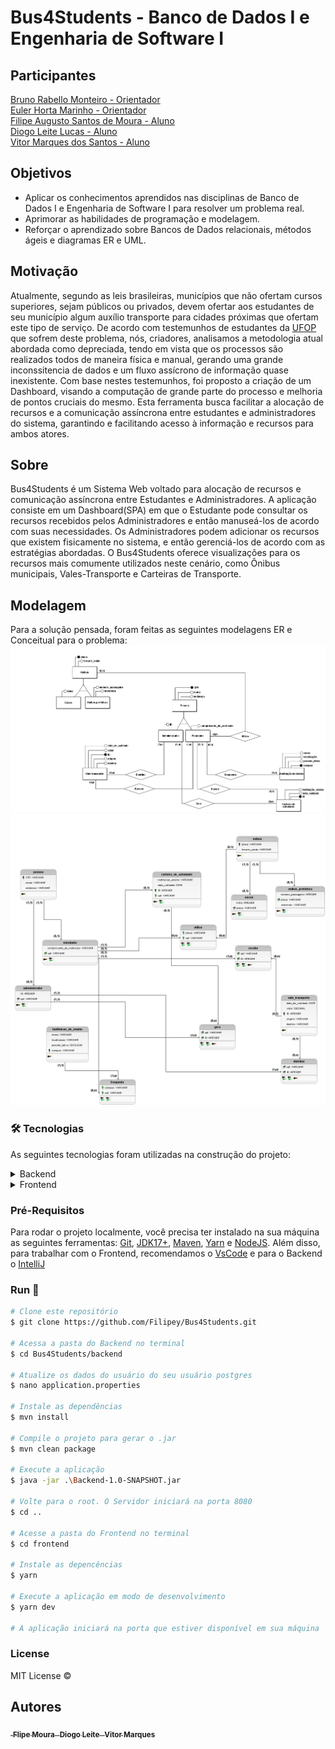 # Bus4Students - Banco de Dados I e Engenharia de Software I


## Participantes
[Bruno Rabello Monteiro - Orientador]((https://github.com/bruno-monteiro)) <br/>
[Euler Horta Marinho - Orientador]() <br/>
[Filipe Augusto Santos de Moura - Aluno]((https://github.com/Filipey)) <br/>
[Diogo Leite Lucas - Aluno]((https://github.com/diogoleite87)) <br/>
[Vitor Marques dos Santos - Aluno]((https://github.com/MarqueVitor)) <br/>


## Objetivos
- Aplicar os conhecimentos aprendidos nas disciplinas de Banco de Dados I e Engenharia de Software I  para resolver um problema real.
- Aprimorar as habilidades de programação e modelagem.
- Reforçar o aprendizado sobre Bancos de Dados relacionais, métodos ágeis e diagramas ER e UML.


## Motivação
Atualmente, segundo as leis brasileiras, municípios que não ofertam cursos superiores, sejam públicos ou privados, devem ofertar aos estudantes de seu município algum auxílio transporte para cidades próximas que ofertam este tipo de serviço. De acordo com testemunhos de estudantes da [UFOP](https://ufop.br) que sofrem deste problema, nós, criadores, analisamos a metodologia atual abordada como depreciada, tendo em vista que os processos são realizados todos de maneira física e manual, gerando uma grande inconssitencia de dados e um fluxo assícrono de informação quase inexistente. Com base nestes testemunhos, foi proposto a criação de um Dashboard, visando a computação de grande parte do processo e melhoria de pontos cruciais do mesmo. Esta ferramenta busca facilitar a alocação de recursos e a comunicação assíncrona entre estudantes e administradores do sistema, garantindo e facilitando acesso à informação e recursos para ambos atores.


## Sobre
Bus4Students é um Sistema Web voltado para alocação de recursos e comunicação assíncrona entre Estudantes e Administradores. A aplicação consiste em um Dashboard(SPA) em que o Estudante pode consultar os recursos recebidos pelos Administradores e então manuseá-los de acordo com suas necessidades. Os Administradores podem adicionar os recursos que existem fisicamente no sistema, e então gerenciá-los de acordo com as estratégias abordadas. O Bus4Students oferece visualizações para os recursos mais comumente utilizados neste cenário, como Ônibus municipais, Vales-Transporte e Carteiras de Transporte.


## Modelagem
Para a solução pensada, foram feitas as seguintes modelagens ER e Conceitual para o problema:
![ER](/img/er-example.png)
![CC](/img/logical-example.png)


### 🛠 Tecnologias
As seguintes tecnologias foram utilizadas na construção do projeto:


<details>
<summary>Backend</summary>

- [Java 17](https://www.oracle.com/java/technologies/javase/jdk17-archive-downloads.html)
- [SpringBoot](https://spring.io/projects/spring-boot)
- [Swagger](https://swagger.io)
- [PostgreSQL](https://www.postgresql.org)

</details>

<details>
<summary>Frontend</summary>

- [React 18](https://pt-br.reactjs.org)
- [Vite](https://vitejs.dev)
- [Styled Components](https://styled-components.com)
- [Material UI](https://mui.com/pt/material-ui/getting-started/overview/)
- [Axios](https://axios-http.com/ptbr/docs/intro)
- [React Router Dom](https://v5.reactrouter.com/web/guides/quick-start)

</details>


### Pré-Requisitos
Para rodar o projeto localmente, você precisa ter instalado na sua máquina as seguintes ferramentas: [Git](https://git-scm.com), [JDK17+](https://www.oracle.com/java/technologies/javase/jdk17-archive-downloads.html), [Maven](https://maven.apache.org), [Yarn](https://yarnpkg.com) e [NodeJS](https://nodejs.org/en/). Além disso, para trabalhar com o Frontend, recomendamos o [VsCode](https://code.visualstudio.com) e para o Backend o [IntelliJ](https://www.jetbrains.com/pt-br/idea/)


### Run 🏃‍

```bash
# Clone este repositório
$ git clone https://github.com/Filipey/Bus4Students.git

# Acessa a pasta do Backend no terminal
$ cd Bus4Students/backend

# Atualize os dados do usuário do seu usuário postgres
$ nano application.properties

# Instale as dependências
$ mvn install

# Compile o projeto para gerar o .jar
$ mvn clean package

# Execute a aplicação
$ java -jar .\Backend-1.0-SNAPSHOT.jar

# Volte para o root. O Servidor iniciará na porta 8080
$ cd ..

# Acesse a pasta do Frontend no terminal
$ cd frontend

# Instale as depencências
$ yarn

# Execute a aplicação em modo de desenvolvimento
$ yarn dev

# A aplicação iniciará na porta que estiver disponível em sua máquina

```

### License

MIT License ©


## Autores
 
<div style="float:left;margin:0 10px 10px 0" markdown="1">
  <a href="https://github.com/Filipey">
    <img style="border-radius: 50%;" src="https://avatars.githubusercontent.com/u/85424389?s=400&u=417925037da99d2637c3714599830ae00c07c99a&v=4" width="100px;" alt=""/>
    <sub><b> Flipe Moura</b></sub>
  </a>
  <a href="https://github.com/diogoleite87">
    <img style="border-radius: 50%;" src="https://avatars.githubusercontent.com/u/62341955?v=4" width="100px;" alt=""/>
    <sub><b> Diogo Leite</b></sub>
  </a>
  <a href="https://github.com/MarqueVitor">
    <img style="border-radius: 50%;" src="https://avatars.githubusercontent.com/u/98324955?v=4" width="100px;" alt=""/>
    <sub><b> Vitor Marques</b></sub>
  </a>
</div>